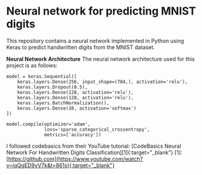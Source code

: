 # Neural network for predicting MNIST digits

This repository contains a neural network implemented in Python using Keras to predict handwritten digits from the MNIST dataset.

**Neural Network Architecture**
The neural network architecture used for this project is as follows:

```
model = keras.Sequential([
    keras.layers.Dense(256, input_shape=(784,), activation='relu'),
    keras.layers.Dropout(0.5),
    keras.layers.Dense(128, activation='relu'),
    keras.layers.Dense(128, activation='relu'),
    keras.layers.BatchNormalization(),
    keras.layers.Dense(10, activation='softmax')
])

model.compile(optimizer='adam',
              loss='sparse_categorical_crossentropy',
              metrics=['accuracy'])
```

I followed codebasics from their YouTube tutorial: [CodeBasics Neural Network For Handwritten Digits Classification][1]{:target="_blank"}
[1]: [https://github.com](https://www.youtube.com/watch?v=iqQgED9vV7k&t=861s){:target="_blank"}
